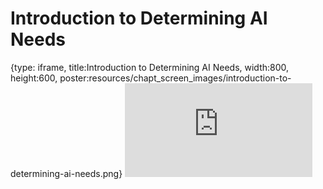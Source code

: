 # Introduction to Determining AI Needs
 
{type: iframe, title:Introduction to Determining AI Needs, width:800, height:600, poster:resources/chapt_screen_images/introduction-to-determining-ai-needs.png}
![](https://hutchdatascience.org/AI_for_Decision_Makers/no_toc/introduction-to-determining-ai-needs.html)
 

 
